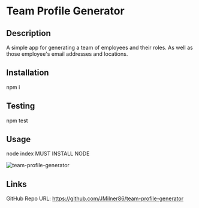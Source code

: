 # Team Profile Generator


## Description
A simple app for generating a team of employees and their roles. As well as those employee's email addresses and locations. 

## Installation
npm i

## Testing
npm test

## Usage
node index
MUST INSTALL NODE



![team-profile-generator](https://user-images.githubusercontent.com/95893374/174208744-72542b90-daa2-4460-950d-055542f22ac5.png)




## Links
GitHub Repo URL: https://github.com/JMilner86/team-profile-generator

